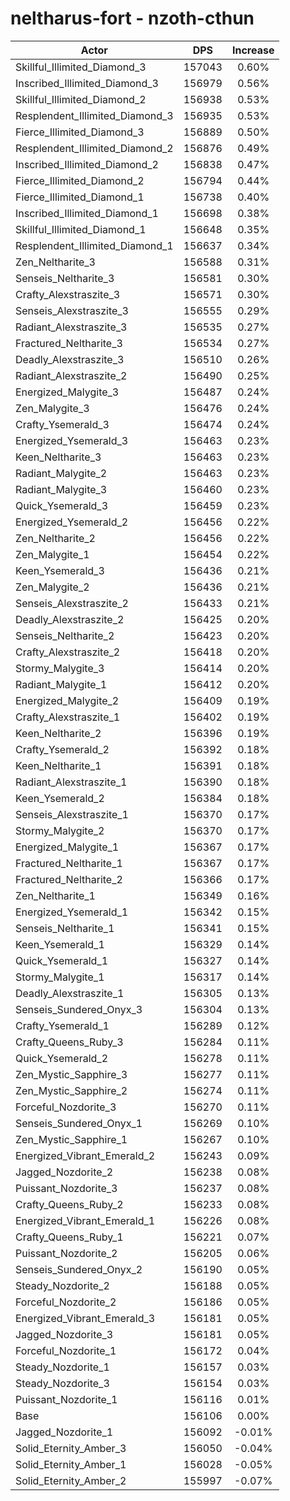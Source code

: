 # neltharus-fort - nzoth-cthun
| Actor | DPS | Increase |
|---|:---:|:---:|
|Skillful_Illimited_Diamond_3|157043|0.60%|
|Inscribed_Illimited_Diamond_3|156979|0.56%|
|Skillful_Illimited_Diamond_2|156938|0.53%|
|Resplendent_Illimited_Diamond_3|156935|0.53%|
|Fierce_Illimited_Diamond_3|156889|0.50%|
|Resplendent_Illimited_Diamond_2|156876|0.49%|
|Inscribed_Illimited_Diamond_2|156838|0.47%|
|Fierce_Illimited_Diamond_2|156794|0.44%|
|Fierce_Illimited_Diamond_1|156738|0.40%|
|Inscribed_Illimited_Diamond_1|156698|0.38%|
|Skillful_Illimited_Diamond_1|156648|0.35%|
|Resplendent_Illimited_Diamond_1|156637|0.34%|
|Zen_Neltharite_3|156588|0.31%|
|Senseis_Neltharite_3|156581|0.30%|
|Crafty_Alexstraszite_3|156571|0.30%|
|Senseis_Alexstraszite_3|156555|0.29%|
|Radiant_Alexstraszite_3|156535|0.27%|
|Fractured_Neltharite_3|156534|0.27%|
|Deadly_Alexstraszite_3|156510|0.26%|
|Radiant_Alexstraszite_2|156490|0.25%|
|Energized_Malygite_3|156487|0.24%|
|Zen_Malygite_3|156476|0.24%|
|Crafty_Ysemerald_3|156474|0.24%|
|Energized_Ysemerald_3|156463|0.23%|
|Keen_Neltharite_3|156463|0.23%|
|Radiant_Malygite_2|156463|0.23%|
|Radiant_Malygite_3|156460|0.23%|
|Quick_Ysemerald_3|156459|0.23%|
|Energized_Ysemerald_2|156456|0.22%|
|Zen_Neltharite_2|156456|0.22%|
|Zen_Malygite_1|156454|0.22%|
|Keen_Ysemerald_3|156436|0.21%|
|Zen_Malygite_2|156436|0.21%|
|Senseis_Alexstraszite_2|156433|0.21%|
|Deadly_Alexstraszite_2|156425|0.20%|
|Senseis_Neltharite_2|156423|0.20%|
|Crafty_Alexstraszite_2|156418|0.20%|
|Stormy_Malygite_3|156414|0.20%|
|Radiant_Malygite_1|156412|0.20%|
|Energized_Malygite_2|156409|0.19%|
|Crafty_Alexstraszite_1|156402|0.19%|
|Keen_Neltharite_2|156396|0.19%|
|Crafty_Ysemerald_2|156392|0.18%|
|Keen_Neltharite_1|156391|0.18%|
|Radiant_Alexstraszite_1|156390|0.18%|
|Keen_Ysemerald_2|156384|0.18%|
|Senseis_Alexstraszite_1|156370|0.17%|
|Stormy_Malygite_2|156370|0.17%|
|Energized_Malygite_1|156367|0.17%|
|Fractured_Neltharite_1|156367|0.17%|
|Fractured_Neltharite_2|156366|0.17%|
|Zen_Neltharite_1|156349|0.16%|
|Energized_Ysemerald_1|156342|0.15%|
|Senseis_Neltharite_1|156341|0.15%|
|Keen_Ysemerald_1|156329|0.14%|
|Quick_Ysemerald_1|156327|0.14%|
|Stormy_Malygite_1|156317|0.14%|
|Deadly_Alexstraszite_1|156305|0.13%|
|Senseis_Sundered_Onyx_3|156304|0.13%|
|Crafty_Ysemerald_1|156289|0.12%|
|Crafty_Queens_Ruby_3|156284|0.11%|
|Quick_Ysemerald_2|156278|0.11%|
|Zen_Mystic_Sapphire_3|156277|0.11%|
|Zen_Mystic_Sapphire_2|156274|0.11%|
|Forceful_Nozdorite_3|156270|0.11%|
|Senseis_Sundered_Onyx_1|156269|0.10%|
|Zen_Mystic_Sapphire_1|156267|0.10%|
|Energized_Vibrant_Emerald_2|156243|0.09%|
|Jagged_Nozdorite_2|156238|0.08%|
|Puissant_Nozdorite_3|156237|0.08%|
|Crafty_Queens_Ruby_2|156233|0.08%|
|Energized_Vibrant_Emerald_1|156226|0.08%|
|Crafty_Queens_Ruby_1|156221|0.07%|
|Puissant_Nozdorite_2|156205|0.06%|
|Senseis_Sundered_Onyx_2|156190|0.05%|
|Steady_Nozdorite_2|156188|0.05%|
|Forceful_Nozdorite_2|156186|0.05%|
|Energized_Vibrant_Emerald_3|156181|0.05%|
|Jagged_Nozdorite_3|156181|0.05%|
|Forceful_Nozdorite_1|156172|0.04%|
|Steady_Nozdorite_1|156157|0.03%|
|Steady_Nozdorite_3|156154|0.03%|
|Puissant_Nozdorite_1|156116|0.01%|
|Base|156106|0.00%|
|Jagged_Nozdorite_1|156092|-0.01%|
|Solid_Eternity_Amber_3|156050|-0.04%|
|Solid_Eternity_Amber_1|156028|-0.05%|
|Solid_Eternity_Amber_2|155997|-0.07%|
